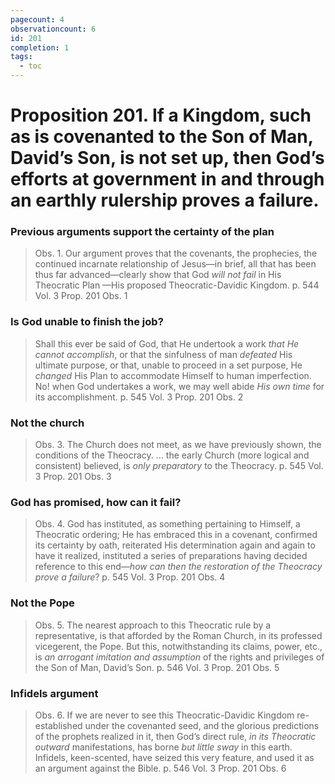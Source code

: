 ```yaml
---
pagecount: 4
observationcount: 6
id: 201
completion: 1
tags:
  - toc
---
```

# Proposition 201. If a Kingdom, such as is covenanted to the Son of Man, David’s Son, is not set up, then God’s efforts at government in and through an earthly rulership proves a failure.
### Previous arguments support the certainty of the plan
>Obs. 1. Our argument proves that the covenants, the prophecies, the continued incarnate relationship of Jesus—in brief, all that has been thus far advanced—clearly show that God *will not fail* in His Theocratic Plan —His proposed Theocratic-Davidic Kingdom.
>p. 544 Vol. 3 Prop. 201 Obs. 1
### Is God unable to finish the job?
>Shall this ever be said of God, that He undertook a work *that He cannot accomplish*, or that the sinfulness of man *defeated* His ultimate purpose, or that, unable to proceed in a set purpose, He *changed* His Plan to accommodate Himself to human imperfection. No! when God undertakes a work, we may well abide *His own time* for its accomplishment.
>p. 545 Vol. 3 Prop. 201 Obs. 2
### Not the church
>Obs. 3. The Church does not meet, as we have previously shown, the conditions of the Theocracy.
>...
>the early Church (more logical and consistent) believed, is *only preparatory* to the Theocracy.
>p. 545 Vol. 3 Prop. 201 Obs. 3
### God has promised, how can it fail?
>Obs. 4. God has instituted, as something pertaining to Himself, a Theocratic ordering; He has embraced this in a covenant, confirmed its certainty by oath, reiterated His determination again and again to have it realized, instituted a series of preparations having decided reference to this end—*how can then the restoration of the Theocracy prove a failure*?
>p. 545 Vol. 3 Prop. 201 Obs. 4
### Not the Pope
>Obs. 5. The nearest approach to this Theocratic rule by a representative, is that afforded by the Roman Church, in its professed vicegerent, the Pope. But this, notwithstanding its claims, power, etc., is *an arrogant imitation and assumption* of the rights and privileges of the Son of Man, David’s Son.
>p. 546 Vol. 3 Prop. 201 Obs. 5
### Infidels argument
>Obs. 6. If we are never to see this Theocratic-Davidic Kingdom re-established under the covenanted seed, and the glorious predictions of the prophets realized in it, then God’s direct rule, *in its Theocratic outward* manifestations, has borne *but little sway* in this earth. Infidels, keen-scented, have seized this very feature, and used it as an argument against the Bible.
>p. 546 Vol. 3 Prop. 201 Obs. 6